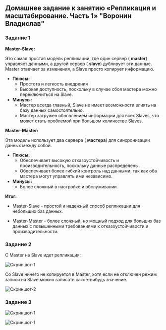 ## Домашнее задание к занятию «Репликация и масштабирование. Часть 1» "Воронин Владислав"


### Задание 1

**Master-Slave:**

Это самая простая модель репликации, где один сервер ( **master**) управляет данными, а другой сервер ( **slave**) дублирует эти данные. Master отвечает за изменения, а Slave просто копирует информацию.  

* **Плюсы:**
    * Простота и легкость внедрения
    * Высокая доступность, поскольку в случае сбоя мастера можно переключиться на Slave.
* **Минусы:**
    * Мастер всегда главный, Slave не имеет возможности влиять на базу данных самостоятельно.
    * Мастер загружен обновлением информации для всех Slaves, что может стать проблемой при большом количестве Slaves.

**Master-Master:**

Эта модель использует два сервера ( **мастера**) для синхронизации данных между собой. 

* **Плюсы:**
    *   Обеспечивает высокую отказоустойчивость и производительность, поскольку данные распределены. 
    *   Обеспечивает  более гибкий контроль над данными, так как оба мастера могут управлять ими независимо. 
* **Минусы:**
    *  Более сложный в настройке и обслуживании.

**Итог:**

* Master-Slave - простой и надежный способ репликации для небольших баз данных. 

* Master-Master - более сложный, но мощный подход для больших баз данных с повышенными требованиями к отказоустойчивости и производительности.

### Задание 2

C Master на Slave идет репликация:

![Скриншот-1](https://github.com/vodin26/homework_12-06/blob/main/img/Master_1.png)

Со Slave ничего не копируется в Master, хотя если не отключен режим записи на Slave можно записать какое-нибудь значение.

![Скриншот-2](https://github.com/vodin26/homework_12-06/blob/main/img/Slave_1.png)

### Задание 3

![Скриншот-1](https://github.com/vodin26/homework_12-06/blob/main/img/Master_1.2.png)

![Скриншот-1](https://github.com/vodin26/homework_12-06/blob/main/img/Master_2.2.png)